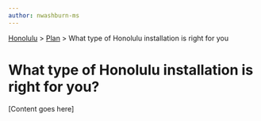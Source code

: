 ```yaml
---
author: nwashburn-ms
---
```


<a href="../overview.md">Honolulu</a> > <a href="../overview.md">Plan</a> > What type of Honolulu installation is right for you

# What type of Honolulu installation is right for you?

[Content goes here]
